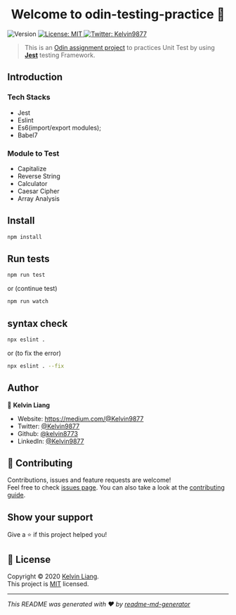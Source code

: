 <h1 align="center">Welcome to odin-testing-practice 👋</h1>
<p>
  <img alt="Version" src="https://img.shields.io/badge/version-1.0.0-blue.svg?cacheSeconds=2592000" />
  <a href="https://github.com/kelvin8773/odin-testing-practice/LICENSE" target="_blank">
    <img alt="License: MIT" src="https://img.shields.io/badge/License-MIT-yellow.svg" />
  </a>
  <a href="https://twitter.com/Kelvin9877" target="_blank">
    <img alt="Twitter: Kelvin9877" src="https://img.shields.io/twitter/follow/Kelvin9877.svg?style=social" />
  </a>
</p>

> This is an [Odin assignment project](https://www.theodinproject.com/courses/javascript/lessons/testing-practice) to practices Unit Test by using [**Jest**](https://jestjs.io/) testing Framework.

## Introduction

### Tech Stacks
* Jest
* Eslint
* Es6(import/export modules);
* Babel7

### Module to Test
* Capitalize
* Reverse String
* Calculator
* Caesar Cipher
* Array Analysis

## Install

```sh
npm install
```

## Run tests

```sh
npm run test
```
or (continue test)

```sh
npm run watch
```

## syntax check
```sh
npx eslint .
```
or (to fix the error)
```sh
npx eslint . --fix
```

## Author

👤 **Kelvin Liang**

* Website: https://medium.com/@Kelvin9877
* Twitter: [@Kelvin9877](https://twitter.com/Kelvin9877)
* Github: [@kelvin8773](https://github.com/kelvin8773)
* LinkedIn: [@Kelvin9877](https://linkedin.com/in/Kelvin9877)

## 🤝 Contributing

Contributions, issues and feature requests are welcome!<br />Feel free to check [issues page](https://github.com/kelvin8773/odin-testing-practice/issue). You can also take a look at the [contributing guide](git@github.com:kelvin8773/odin-testing-practice/blob/master/CONTRIBUTING.md).

## Show your support

Give a ⭐️ if this project helped you!

## 📝 License

Copyright © 2020 [Kelvin Liang](https://github.com/kelvin8773).<br />
This project is [MIT](https://github.com/kelvin8773/odin-testing-practice/LICENSE) licensed.

***
_This README was generated with ❤️ by [readme-md-generator](https://github.com/kefranabg/readme-md-generator)_